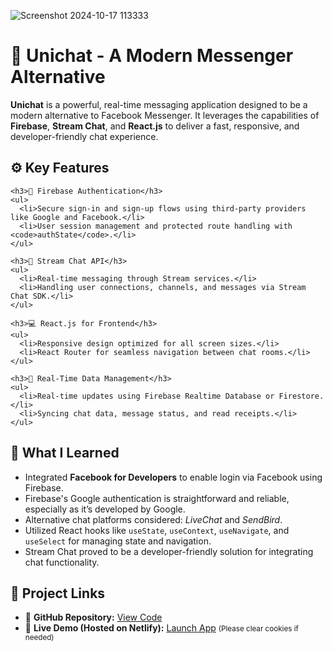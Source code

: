   ![Screenshot 2024-10-17 113333](https://github.com/user-attachments/assets/82174cdd-9719-450e-a6c9-1ab0a97dcef1)

  <h1>📱 Unichat - A Modern Messenger Alternative</h1>
  <p>
    <strong>Unichat</strong> is a powerful, real-time messaging application designed to be a modern alternative to Facebook Messenger. It leverages the capabilities of <strong>Firebase</strong>, <strong>Stream Chat</strong>, and <strong>React.js</strong> to deliver a fast, responsive, and developer-friendly chat experience.
  </p>

  <div class="feature-section">
    <h2>⚙️ Key Features</h2>

    <h3>🔐 Firebase Authentication</h3>
    <ul>
      <li>Secure sign-in and sign-up flows using third-party providers like Google and Facebook.</li>
      <li>User session management and protected route handling with <code>authState</code>.</li>
    </ul>

    <h3>🧩 Stream Chat API</h3>
    <ul>
      <li>Real-time messaging through Stream services.</li>
      <li>Handling user connections, channels, and messages via Stream Chat SDK.</li>
    </ul>

    <h3>💻 React.js for Frontend</h3>
    <ul>
      <li>Responsive design optimized for all screen sizes.</li>
      <li>React Router for seamless navigation between chat rooms.</li>
    </ul>

    <h3>📡 Real-Time Data Management</h3>
    <ul>
      <li>Real-time updates using Firebase Realtime Database or Firestore.</li>
      <li>Syncing chat data, message status, and read receipts.</li>
    </ul>
  </div>

  <h2>🧠 What I Learned</h2>
  <ul>
    <li>Integrated <strong>Facebook for Developers</strong> to enable login via Facebook using Firebase.</li>
    <li>Firebase's Google authentication is straightforward and reliable, especially as it’s developed by Google.</li>
    <li>Alternative chat platforms considered: <em>LiveChat</em> and <em>SendBird</em>.</li>
    <li>Utilized React hooks like <code>useState</code>, <code>useContext</code>, <code>useNavigate</code>, and <code>useSelect</code> for managing state and navigation.</li>
    <li>Stream Chat proved to be a developer-friendly solution for integrating chat functionality.</li>
  </ul>

  <h2>🔗 Project Links</h2>
  <ul>
    <li>📁 <strong>GitHub Repository:</strong> <a href="https://github.com/SakshamRajpal/Unichat" target="_blank">View Code</a></li>
    <li>🚀 <strong>Live Demo (Hosted on Netlify):</strong> <a href="https://unichatbysaksham.netlify.app/" target="_blank">Launch App</a> <small>(Please clear cookies if needed)</small></li>
  </ul>

</body>
</html>

